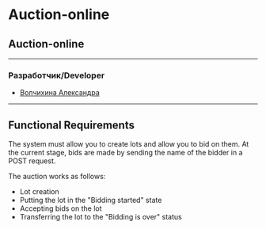 # Auction-online
<div>

## Auction-online
</div>

___
### Разработчик/Developer
- [Волчихина Александра](https://github.com/Homychok)

___
## Functional Requirements

The system must allow you to create lots and allow you to bid on them. At the current stage, bids are made by sending the name of the bidder in a POST request.

The auction works as follows:

- Lot creation
- Putting the lot in the "Bidding started" state
- Accepting bids on the lot
- Transferring the lot to the "Bidding is over" status

